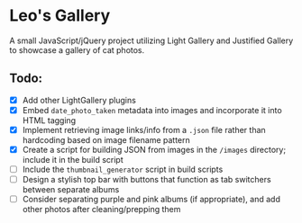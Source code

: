 # Leo's Gallery

A small JavaScript/jQuery project utilizing Light Gallery and Justified Gallery to showcase a gallery of cat photos.

## Todo:

- [x] Add other LightGallery plugins
- [x] Embed `date_photo_taken` metadata into images and incorporate it into HTML tagging
- [x] Implement retrieving image links/info from a `.json` file rather than hardcoding based on image filename pattern
- [x] Create a script for building JSON from images in the `/images` directory; include it in the build script
- [ ] Include the `thumbnail_generator` script in build scripts
- [ ] Design a stylish top bar with buttons that function as tab switchers between separate albums
- [ ] Consider separating purple and pink albums (if appropriate), and add other photos after cleaning/prepping them
